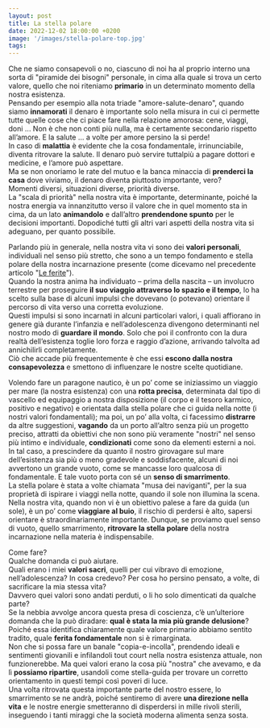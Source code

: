 ```yaml
---
layout: post
title: La stella polare
date: 2022-12-02 18:00:00 +0200
image: '/images/stella-polare-top.jpg'
tags:
---
```


Che ne siamo consapevoli o no, ciascuno di noi ha al proprio interno una sorta di "piramide dei bisogni" personale, in cima alla quale si trova un certo valore, quello che noi riteniamo **primario** in un determinato momento della nostra esistenza. <br/>
Pensando per esempio alla nota triade "amore-salute-denaro", quando siamo **innamorati** il denaro è importante solo nella misura in cui ci permette tutte quelle cose che ci piace fare nella relazione amorosa: cene, viaggi, doni ... Non è che non conti più nulla, ma è certamente secondario rispetto all’amore. E la salute ... a volte per amore persino la si perde! <br/>
In caso di **malattia** è evidente che la cosa fondamentale, irrinunciabile, diventa ritrovare la salute. Il denaro può servire tuttalpiù a pagare dottori e medicine, e l’amore può aspettare.<br/>
Ma se non onoriamo le rate del mutuo e la banca minaccia di **prenderci la casa** dove viviamo, il denaro diventa piuttosto importante, vero?<br/>
Momenti diversi, situazioni diverse, priorità diverse. <br/>
La "scala di priorità" nella nostra vita è importante, determinante, poiché la nostra energia va innanzitutto verso il valore che in quel momento sta in cima, da un lato **animandolo** e dall’altro **prendendone spunto** per le decisioni importanti. Dopodiché tutti gli altri vari aspetti della nostra vita si adeguano, per quanto possibile.

Parlando più in generale, nella nostra vita vi sono dei **valori personali**, individuali nel senso più stretto, che sono a un tempo fondamento e stella polare della nostra incarnazione presente (come dicevamo nel precedente articolo "[Le ferite](/2022/10/31/ferite/)"). <br/>
Quando la nostra anima ha individuato – prima della nascita – un involucro terrestre per proseguire **il suo viaggio attraverso lo spazio e il tempo**, lo ha scelto sulla base di alcuni impulsi che dovevano (o potevano) orientare il percorso di vita verso una corretta evoluzione.<br/>
Questi impulsi si sono incarnati in alcuni particolari valori, i quali affiorano in genere già durante l’infanzia e nell’adolescenza divengono determinanti nel nostro modo di **guardare il mondo**. Solo che poi il confronto con la dura realtà dell’esistenza toglie loro forza e raggio d’azione, arrivando talvolta ad annichilirli completamente.<br/>
Ciò che accade più frequentemente è che essi **escono dalla nostra consapevolezza** e smettono di influenzare le nostre scelte quotidiane.

Volendo fare un paragone nautico, è un po’ come se iniziassimo un viaggio per mare (la nostra esistenza) con una **rotta precisa**, determinata dal tipo di vascello ed equipaggio a nostra disposizione (il corpo e il tesoro karmico, positivo e negativo) e orientata dalla stella polare che ci guida nella notte (i nostri valori fondamentali); ma poi, un po’ alla volta, ci facessimo **distrarre** da altre suggestioni, **vagando** da un porto all’altro senza più un progetto preciso, attratti da obiettivi che non sono più veramente "nostri" nel senso più intimo e individuale, **condizionati** come sono da elementi esterni a noi.<br/>
In tal caso, a prescindere da quanto il nostro girovagare sul mare dell’esistenza sia più o meno gradevole e soddisfacente, alcuni di noi avvertono un grande vuoto, come se mancasse loro qualcosa di fondamentale. E tale vuoto porta con sé un **senso di smarrimento**.<br/>
La stella polare è stata a volte chiamata "musa dei naviganti", per la sua proprietà di ispirare i viaggi nella notte, quando il sole non illumina la scena.<br/>
Nella nostra vita, quando non vi è un obiettivo palese a fare da guida (un sole), è un po’ come **viaggiare al buio**, il rischio di perdersi è alto, sapersi orientare è straordinariamente importante. Dunque, se proviamo quel senso di vuoto, quello smarrimento, **ritrovare la stella polare** della nostra incarnazione nella materia è indispensabile. 

Come fare? <br/>
Qualche domanda ci può aiutare.<br/>
Quali erano i miei **valori sacri**, quelli per cui vibravo di emozione, nell’adolescenza? In cosa credevo? Per cosa ho persino pensato, a volte, di sacrificare la mia stessa vita?<br/>
Davvero quei valori sono andati perduti, o li ho solo dimenticati da qualche parte?<br/>
Se la nebbia avvolge ancora questa presa di coscienza, c’è un’ulteriore domanda che la può diradare: **qual è stata la mia più grande delusione**? Poiché essa identifica chiaramente quale valore primario abbiamo sentito tradito, quale **ferita fondamentale** non si è rimarginata.<br/>
Non che si possa fare un banale "copia-e-incolla", prendendo ideali e sentimenti giovanili e infilandoli tout court nella nostra esistenza attuale, non funzionerebbe. Ma quei valori erano la cosa più "nostra" che avevamo, e da lì **possiamo ripartire**, usandoli come stella-guida per trovare un corretto orientamento in questi tempi così poveri di luce.<br/>
Una volta ritrovata questa importante parte del nostro essere, lo smarrimento se ne andrà, poiché sentiremo di avere **una direzione nella vita** e le nostre energie smetteranno di disperdersi in mille rivoli sterili, inseguendo i tanti miraggi che la società moderna alimenta senza sosta.
